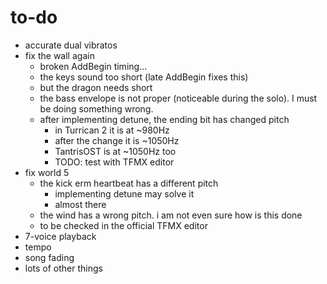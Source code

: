 # to-do

- accurate dual vibratos
- fix the wall again
  - broken AddBegin timing...
  - the keys sound too short (late AddBegin fixes this)
  - but the dragon needs short
  - the bass envelope is not proper (noticeable during the solo). I must be doing something wrong.
  - after implementing detune, the ending bit has changed pitch
    - in Turrican 2 it is at ~980Hz
    - after the change it is ~1050Hz
    - TantrisOST is at ~1050Hz too
    - TODO: test with TFMX editor
- fix world 5
  - the kick erm heartbeat has a different pitch
    - implementing detune may solve it
    - almost there
  - the wind has a wrong pitch. i am not even sure how is this done
  - to be checked in the official TFMX editor
- 7-voice playback
- tempo
- song fading
- lots of other things
